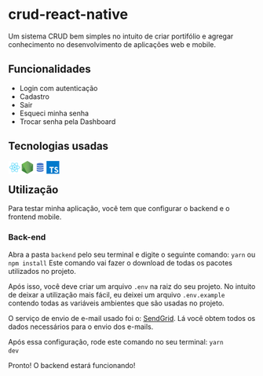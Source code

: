 # crud-react-native
Um sistema CRUD bem simples no intuito de criar portifólio e agregar conhecimento no desenvolvimento de aplicações web e mobile.

## Funcionalidades
- Login com autenticação
- Cadastro
- Sair
- Esqueci minha senha
- Trocar senha pela Dashboard 

## Tecnologias usadas
<img align="left" alt="React" width="26px" src="https://raw.githubusercontent.com/github/explore/80688e429a7d4ef2fca1e82350fe8e3517d3494d/topics/react/react.png" />
<img align="left" alt="Node.js" width="26px" src="https://raw.githubusercontent.com/github/explore/80688e429a7d4ef2fca1e82350fe8e3517d3494d/topics/nodejs/nodejs.png" />
<img align="left" alt="SQL" width="26px" src="https://raw.githubusercontent.com/github/explore/80688e429a7d4ef2fca1e82350fe8e3517d3494d/topics/sql/sql.png" />
<img align="left" alt="Typescript" width="26px" src="https://raw.githubusercontent.com/github/explore/78df643247d429f6cc873026c0622819ad797942/topics/typescript/typescript.png" />

<br/>


## Utilização
Para testar minha aplicação, você tem que configurar o backend e o frontend mobile.

### Back-end
Abra a pasta <code>backend</code> pelo seu terminal e digite o seguinte comando:
<code>yarn</code> ou <code>npm install</code>
Este comando vai fazer o download de todas os pacotes utilizados no projeto.

Após isso, você deve criar um arquivo <code>.env</code> na raiz do seu projeto.
No intuito de deixar a utilização mais fácil, eu deixei um arquivo <code>.env.example</code> contendo todas as variáveis ambientes que são usadas no projeto.

O serviço de envio de e-mail usado foi o: <a href="https://sendgrid.com/">SendGrid</a>. Lá você obtem todos os dados necessários para o envio dos e-mails.

Após essa configuração, rode este comando no seu terminal: <code>yarn dev</code>

Pronto! O backend estará funcionando!
